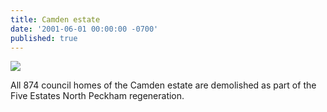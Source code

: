 ```yaml
---
title: Camden estate
date: '2001-06-01 00:00:00 -0700'
published: true
---
```


![](https://municipaldreams.files.wordpress.com/2016/07/camden-estate-2.jpg)

All 874 council homes of the Camden estate are demolished as part of the Five Estates North Peckham regeneration.
